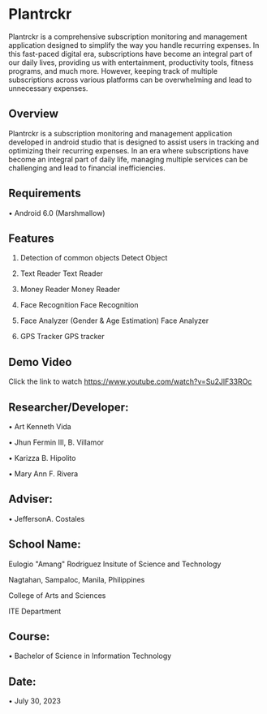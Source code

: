 # Plantrckr

Plantrckr is a comprehensive subscription monitoring and management application designed to simplify the way you handle recurring expenses. In this fast-paced digital era, subscriptions have become an integral part of our daily lives, providing us with entertainment, productivity tools, fitness programs, and much more. However, keeping track of multiple subscriptions across various platforms can be overwhelming and lead to unnecessary expenses.


## Overview
Plantrckr is a subscription monitoring and management application developed in android studio that is designed to assist users in tracking and optimizing their recurring expenses. In an era where subscriptions have become an integral part of daily life, managing multiple services can be challenging and lead to financial inefficiencies. 


## Requirements

• Android 6.0 (Marshmallow)


## Features

1. Detection of common objects
Detect Object

2. Text Reader
Text Reader

3. Money Reader
Money Reader

4. Face Recognition
Face Recognition

5. Face Analyzer (Gender & Age Estimation)
Face Analyzer

6. GPS Tracker
GPS tracker


## Demo Video

Click the link to watch https://www.youtube.com/watch?v=Su2JlF33ROc


## Researcher/Developer:

• Art Kenneth Vida

• Jhun Fermin III, B. Villamor

• Karizza B. Hipolito

• Mary Ann F. Rivera


## Adviser:

• JeffersonA. Costales


## School Name:

Eulogio "Amang" Rodriguez Insitute of Science and Technology

Nagtahan, Sampaloc, Manila, Philippines

College of Arts and Sciences

ITE Department


## Course:

• Bachelor of Science in Information Technology


## Date:

• July 30, 2023
